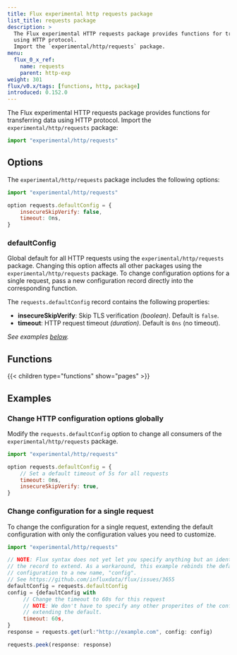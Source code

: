```yaml
---
title: Flux experimental http requests package
list_title: requests package
description: >
  The Flux experimental HTTP requests package provides functions for transferring data
  using HTTP protocol.
  Import the `experimental/http/requests` package.
menu:
  flux_0_x_ref:
    name: requests
    parent: http-exp
weight: 301
flux/v0.x/tags: [functions, http, package]
introduced: 0.152.0
---
```


The Flux experimental HTTP requests package provides functions for transferring data
using HTTP protocol.
Import the `experimental/http/requests` package:

```js
import "experimental/http/requests"
```

## Options
The `experimental/http/requests` package includes the following options:

```js
import "experimental/http/requests"

option requests.defaultConfig = {
    insecureSkipVerify: false,
    timeout: 0ns,
}
```

### defaultConfig
Global default for all HTTP requests using the `experimental/http/requests` package.
Changing this option affects all other packages using the `experimental/http/requests` package.
To change configuration options for a single request, pass a new configuration
record directly into the corresponding function.

The `requests.defaultConfig` record contains the following properties:

- **insecureSkipVerify**: Skip TLS verification _(boolean)_. Default is `false`.
- **timeout**: HTTP request timeout _(duration)_. Default is `0ns` (no timeout).

_See examples [below](#examples)._

## Functions

{{< children type="functions" show="pages" >}}

## Examples

### Change HTTP configuration options globally
Modify the `requests.defaultConfig` option to change all consumers of the
`experimental/http/requests` package.

```js
import "experimental/http/requests"

option requests.defaultConfig = {
    // Set a default timeout of 5s for all requests
    timeout: 0ns,
    insecureSkipVerify: true,
}
```

### Change configuration for a single request
To change the configuration for a single request, extending the default
configuration with only the configuration values you need to customize.

```js
import "experimental/http/requests"

// NOTE: Flux syntax does not yet let you specify anything but an identifier as
// the record to extend. As a workaround, this example rebinds the default
// configuration to a new name, "config".
// See https://github.com/influxdata/flux/issues/3655
defaultConfig = requests.defaultConfig
config = {defaultConfig with
     // Change the timeout to 60s for this request
     // NOTE: We don't have to specify any other properites of the config because we're
     // extending the default.
     timeout: 60s,
}
response = requests.get(url:"http://example.com", config: config)

requests.peek(response: response)
```